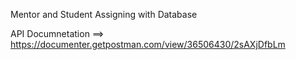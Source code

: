 Mentor and Student Assigning with Database


API Documnetation ==> https://documenter.getpostman.com/view/36506430/2sAXjDfbLm
